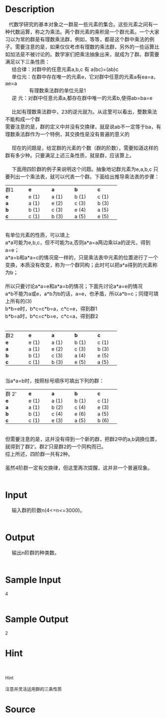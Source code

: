 
# Description

<div class="content"><div><span style="font-size: medium"><b> </b><b>  </b>代数学研究的基本对象之一群是一些元素的集合。这些元素之间有一种代数运算，称之为乘法。两个群元素的乘积是一个群元素。一个大家习以为常的群是有理数乘法群，例如，等等，都是这个群中乘法的例子。需要注意的是，如果仅仅考虑有理数的乘法群，另外的一些运算比如加法是不被讨论的。数学家们把乘法抽象出来，就成为了群。群需要满足以下三条性质：</span></div>
<div style="text-indent: 15.75pt"><span style="font-size: medium">结合律：对群中的任意元素a,b,c 有 a(bc)=(ab)c</span></div>
<div style="text-indent: 15.75pt"><span style="font-size: medium">单位元：在群中存在唯一的元素e，它对群中任意的元素a有ea=a，ae=a</span></div>
<div style="text-indent: 57.75pt"><span style="font-size: medium">有理数乘法群的单位元是1</span></div>
<div style="text-indent: 15.75pt"><span style="font-size: medium">逆 元：对群中任意元素a,都存在群中唯一的元素b,使得ab=ba=e</span></div>
<div><span style="font-size: medium"> </span></div>
<div style="text-indent: 15.75pt"><span style="font-size: medium">比如有理数乘法群中，23的逆元就为。从这里可以看出，整数乘法不能构成一个群</span></div>
<div><span style="font-size: medium">需要注意的是，群的定义中并没有交换律，就是说ab不一定等于ba，有理数乘法群作为一个特例，其交换性是没有普遍的意义的</span></div>
<div><span style="font-size: medium"> </span></div>
<div style="text-indent: 15.75pt"><span style="font-size: medium">现在的问题是，给定群的元素的个数（群的阶数），需要知道这样的群有多少种。只要满足上述三条性质，就是群，应该算上。</span></div>
<div><span style="font-size: medium">   </span></div>
<div style="text-indent: 15.75pt"><span style="font-size: medium">下面用四阶群的例子来说明这个问题。抽象地记群元素为e,a,b,c 只要列出一个乘法表，就可以代表一个群。下面给出推导乘法表的步骤：</span></div>
<p>
<table cellspacing="0" cellpadding="0" width="360" border="0" style="width: 270pt; border-collapse: collapse">
    <tbody>
        <tr style="height: 14.25pt">
            <td nowrap="nowrap" width="72" style="border-right: #ece9d8; padding-right: 0.75pt; border-top: #ece9d8; padding-left: 0.75pt; padding-bottom: 0cm; border-left: #ece9d8; width: 54pt; padding-top: 0.75pt; border-bottom: #ece9d8; height: 14.25pt; background-color: transparent">
            <div><span style="font-size: medium">群1</span></div>
            </td>
            <td nowrap="nowrap" width="72" style="border-right: #ece9d8; padding-right: 0.75pt; border-top: #ece9d8; padding-left: 0.75pt; padding-bottom: 0cm; border-left: #ece9d8; width: 54pt; padding-top: 0.75pt; border-bottom: #ece9d8; height: 14.25pt; background-color: transparent">
            <div><span style="font-size: medium"><b>e</b></span></div>
            </td>
            <td nowrap="nowrap" width="72" style="border-right: #ece9d8; padding-right: 0.75pt; border-top: #ece9d8; padding-left: 0.75pt; padding-bottom: 0cm; border-left: #ece9d8; width: 54pt; padding-top: 0.75pt; border-bottom: #ece9d8; height: 14.25pt; background-color: transparent">
            <div><span style="font-size: medium"><b>a</b></span></div>
            </td>
            <td nowrap="nowrap" width="72" style="border-right: #ece9d8; padding-right: 0.75pt; border-top: #ece9d8; padding-left: 0.75pt; padding-bottom: 0cm; border-left: #ece9d8; width: 54pt; padding-top: 0.75pt; border-bottom: #ece9d8; height: 14.25pt; background-color: transparent">
            <div><span style="font-size: medium"><b>b</b></span></div>
            </td>
            <td nowrap="nowrap" width="72" style="border-right: #ece9d8; padding-right: 0.75pt; border-top: #ece9d8; padding-left: 0.75pt; padding-bottom: 0cm; border-left: #ece9d8; width: 54pt; padding-top: 0.75pt; border-bottom: #ece9d8; height: 14.25pt; background-color: transparent">
            <div><span style="font-size: medium"><b>c</b></span></div>
            </td>
        </tr>
        <tr style="height: 14.25pt">
            <td nowrap="nowrap" style="border-right: #ece9d8; padding-right: 0.75pt; border-top: #ece9d8; padding-left: 0.75pt; padding-bottom: 0cm; border-left: #ece9d8; padding-top: 0.75pt; border-bottom: #ece9d8; height: 14.25pt; background-color: transparent">
            <div><span style="font-size: medium"><b>e</b></span></div>
            </td>
            <td nowrap="nowrap" style="border-right: #ece9d8; padding-right: 0.75pt; border-top: #ece9d8; padding-left: 0.75pt; padding-bottom: 0cm; border-left: #ece9d8; padding-top: 0.75pt; border-bottom: #ece9d8; height: 14.25pt; background-color: transparent">
            <div><span style="font-size: medium">e (1)</span></div>
            </td>
            <td nowrap="nowrap" style="border-right: #ece9d8; padding-right: 0.75pt; border-top: #ece9d8; padding-left: 0.75pt; padding-bottom: 0cm; border-left: #ece9d8; padding-top: 0.75pt; border-bottom: #ece9d8; height: 14.25pt; background-color: transparent">
            <div><span style="font-size: medium">a (1)</span></div>
            </td>
            <td nowrap="nowrap" style="border-right: #ece9d8; padding-right: 0.75pt; border-top: #ece9d8; padding-left: 0.75pt; padding-bottom: 0cm; border-left: #ece9d8; padding-top: 0.75pt; border-bottom: #ece9d8; height: 14.25pt; background-color: transparent">
            <div><span style="font-size: medium">b (1)</span></div>
            </td>
            <td nowrap="nowrap" style="border-right: #ece9d8; padding-right: 0.75pt; border-top: #ece9d8; padding-left: 0.75pt; padding-bottom: 0cm; border-left: #ece9d8; padding-top: 0.75pt; border-bottom: #ece9d8; height: 14.25pt; background-color: transparent">
            <div><span style="font-size: medium">c (1)</span></div>
            </td>
        </tr>
        <tr style="height: 14.25pt">
            <td nowrap="nowrap" style="border-right: #ece9d8; padding-right: 0.75pt; border-top: #ece9d8; padding-left: 0.75pt; padding-bottom: 0cm; border-left: #ece9d8; padding-top: 0.75pt; border-bottom: #ece9d8; height: 14.25pt; background-color: transparent">
            <div><span style="font-size: medium"><b>a</b></span></div>
            </td>
            <td nowrap="nowrap" style="border-right: #ece9d8; padding-right: 0.75pt; border-top: #ece9d8; padding-left: 0.75pt; padding-bottom: 0cm; border-left: #ece9d8; padding-top: 0.75pt; border-bottom: #ece9d8; height: 14.25pt; background-color: transparent">
            <div><span style="font-size: medium">a (1)</span></div>
            </td>
            <td nowrap="nowrap" style="border-right: #ece9d8; padding-right: 0.75pt; border-top: #ece9d8; padding-left: 0.75pt; padding-bottom: 0cm; border-left: #ece9d8; padding-top: 0.75pt; border-bottom: #ece9d8; height: 14.25pt; background-color: transparent">
            <div><span style="font-size: medium">e (2)</span></div>
            </td>
            <td nowrap="nowrap" style="border-right: #ece9d8; padding-right: 0.75pt; border-top: #ece9d8; padding-left: 0.75pt; padding-bottom: 0cm; border-left: #ece9d8; padding-top: 0.75pt; border-bottom: #ece9d8; height: 14.25pt; background-color: transparent">
            <div><span style="font-size: medium">c (3)</span></div>
            </td>
            <td nowrap="nowrap" style="border-right: #ece9d8; padding-right: 0.75pt; border-top: #ece9d8; padding-left: 0.75pt; padding-bottom: 0cm; border-left: #ece9d8; padding-top: 0.75pt; border-bottom: #ece9d8; height: 14.25pt; background-color: transparent">
            <div><span style="font-size: medium">b (3)</span></div>
            </td>
        </tr>
        <tr style="height: 14.25pt">
            <td nowrap="nowrap" style="border-right: #ece9d8; padding-right: 0.75pt; border-top: #ece9d8; padding-left: 0.75pt; padding-bottom: 0cm; border-left: #ece9d8; padding-top: 0.75pt; border-bottom: #ece9d8; height: 14.25pt; background-color: transparent">
            <div><span style="font-size: medium"><b>b</b></span></div>
            </td>
            <td nowrap="nowrap" style="border-right: #ece9d8; padding-right: 0.75pt; border-top: #ece9d8; padding-left: 0.75pt; padding-bottom: 0cm; border-left: #ece9d8; padding-top: 0.75pt; border-bottom: #ece9d8; height: 14.25pt; background-color: transparent">
            <div><span style="font-size: medium">b (1)</span></div>
            </td>
            <td nowrap="nowrap" style="border-right: #ece9d8; padding-right: 0.75pt; border-top: #ece9d8; padding-left: 0.75pt; padding-bottom: 0cm; border-left: #ece9d8; padding-top: 0.75pt; border-bottom: #ece9d8; height: 14.25pt; background-color: transparent">
            <div><span style="font-size: medium">c (3)</span></div>
            </td>
            <td nowrap="nowrap" style="border-right: #ece9d8; padding-right: 0.75pt; border-top: #ece9d8; padding-left: 0.75pt; padding-bottom: 0cm; border-left: #ece9d8; padding-top: 0.75pt; border-bottom: #ece9d8; height: 14.25pt; background-color: transparent">
            <div><span style="font-size: medium">e (4)</span></div>
            </td>
            <td nowrap="nowrap" style="border-right: #ece9d8; padding-right: 0.75pt; border-top: #ece9d8; padding-left: 0.75pt; padding-bottom: 0cm; border-left: #ece9d8; padding-top: 0.75pt; border-bottom: #ece9d8; height: 14.25pt; background-color: transparent">
            <div><span style="font-size: medium">a (5)</span></div>
            </td>
        </tr>
        <tr style="height: 14.25pt">
            <td nowrap="nowrap" style="border-right: #ece9d8; padding-right: 0.75pt; border-top: #ece9d8; padding-left: 0.75pt; padding-bottom: 0cm; border-left: #ece9d8; padding-top: 0.75pt; border-bottom: #ece9d8; height: 14.25pt; background-color: transparent">
            <div><span style="font-size: medium"><b>c</b></span></div>
            </td>
            <td nowrap="nowrap" style="border-right: #ece9d8; padding-right: 0.75pt; border-top: #ece9d8; padding-left: 0.75pt; padding-bottom: 0cm; border-left: #ece9d8; padding-top: 0.75pt; border-bottom: #ece9d8; height: 14.25pt; background-color: transparent">
            <div><span style="font-size: medium">c (1)</span></div>
            </td>
            <td nowrap="nowrap" style="border-right: #ece9d8; padding-right: 0.75pt; border-top: #ece9d8; padding-left: 0.75pt; padding-bottom: 0cm; border-left: #ece9d8; padding-top: 0.75pt; border-bottom: #ece9d8; height: 14.25pt; background-color: transparent">
            <div><span style="font-size: medium">b (3)</span></div>
            </td>
            <td nowrap="nowrap" style="border-right: #ece9d8; padding-right: 0.75pt; border-top: #ece9d8; padding-left: 0.75pt; padding-bottom: 0cm; border-left: #ece9d8; padding-top: 0.75pt; border-bottom: #ece9d8; height: 14.25pt; background-color: transparent">
            <div><span style="font-size: medium">a (5)</span></div>
            </td>
            <td nowrap="nowrap" style="border-right: #ece9d8; padding-right: 0.75pt; border-top: #ece9d8; padding-left: 0.75pt; padding-bottom: 0cm; border-left: #ece9d8; padding-top: 0.75pt; border-bottom: #ece9d8; height: 14.25pt; background-color: transparent">
            <div><span style="font-size: medium">e (5)</span></div>
            </td>
        </tr>
    </tbody>
</table>
</p>
<div><span style="font-size: medium"> </span></div>
<div><span style="font-size: medium">有单位元素的性质，可以填上</span></div>
<div><span style="font-size: medium">a*a可能为e,b,c，但不可能为a,否则a*a=a两边乘以a的逆元，得到a=e；</span></div>
<div><span style="font-size: medium">a*a=b和a*a=c的情况是一样的，只是乘法表中元素的位置进行了一个变换，本质没有改变，称为一个群同构；此时可以把a*a得到的元素称为b；</span></div>
<div><span style="font-size: medium"> </span></div>
<div><span style="font-size: medium">所以只要讨论a*a=e和a*a=b的情况；下面先讨论a*a=e的情况</span></div>
<div><span style="font-size: medium">a*b不能为a或e，a*b为b的话，a=e，也矛盾，所以a*b=c；同理可填上所有的(3)</span></div>
<div><span style="font-size: medium">b*b=e时，b*c=c*b=a，c*c=e，得到群1</span></div>
<div><span style="font-size: medium">b*b=a时，b*c=c*b=e，c*c=a，得到群2</span></div>
<div><span style="font-size: medium"> </span></div>
<p>
<table cellspacing="0" cellpadding="0" width="360" border="0" style="width: 270pt; border-collapse: collapse">
    <tbody>
        <tr style="height: 14.25pt">
            <td nowrap="nowrap" width="72" style="border-right: #ece9d8; padding-right: 0.75pt; border-top: #ece9d8; padding-left: 0.75pt; padding-bottom: 0cm; border-left: #ece9d8; width: 54pt; padding-top: 0.75pt; border-bottom: #ece9d8; height: 14.25pt; background-color: transparent">
            <div><span style="font-size: medium">群2</span></div>
            </td>
            <td nowrap="nowrap" width="72" style="border-right: #ece9d8; padding-right: 0.75pt; border-top: #ece9d8; padding-left: 0.75pt; padding-bottom: 0cm; border-left: #ece9d8; width: 54pt; padding-top: 0.75pt; border-bottom: #ece9d8; height: 14.25pt; background-color: transparent">
            <div><span style="font-size: medium"><b>e</b></span></div>
            </td>
            <td nowrap="nowrap" width="72" style="border-right: #ece9d8; padding-right: 0.75pt; border-top: #ece9d8; padding-left: 0.75pt; padding-bottom: 0cm; border-left: #ece9d8; width: 54pt; padding-top: 0.75pt; border-bottom: #ece9d8; height: 14.25pt; background-color: transparent">
            <div><span style="font-size: medium"><b>a</b></span></div>
            </td>
            <td nowrap="nowrap" width="72" style="border-right: #ece9d8; padding-right: 0.75pt; border-top: #ece9d8; padding-left: 0.75pt; padding-bottom: 0cm; border-left: #ece9d8; width: 54pt; padding-top: 0.75pt; border-bottom: #ece9d8; height: 14.25pt; background-color: transparent">
            <div><span style="font-size: medium"><b>b</b></span></div>
            </td>
            <td nowrap="nowrap" width="72" style="border-right: #ece9d8; padding-right: 0.75pt; border-top: #ece9d8; padding-left: 0.75pt; padding-bottom: 0cm; border-left: #ece9d8; width: 54pt; padding-top: 0.75pt; border-bottom: #ece9d8; height: 14.25pt; background-color: transparent">
            <div><span style="font-size: medium"><b>c</b></span></div>
            </td>
        </tr>
        <tr style="height: 14.25pt">
            <td nowrap="nowrap" style="border-right: #ece9d8; padding-right: 0.75pt; border-top: #ece9d8; padding-left: 0.75pt; padding-bottom: 0cm; border-left: #ece9d8; padding-top: 0.75pt; border-bottom: #ece9d8; height: 14.25pt; background-color: transparent">
            <div><span style="font-size: medium"><b>e</b></span></div>
            </td>
            <td nowrap="nowrap" style="border-right: #ece9d8; padding-right: 0.75pt; border-top: #ece9d8; padding-left: 0.75pt; padding-bottom: 0cm; border-left: #ece9d8; padding-top: 0.75pt; border-bottom: #ece9d8; height: 14.25pt; background-color: transparent">
            <div><span style="font-size: medium">e (1)</span></div>
            </td>
            <td nowrap="nowrap" style="border-right: #ece9d8; padding-right: 0.75pt; border-top: #ece9d8; padding-left: 0.75pt; padding-bottom: 0cm; border-left: #ece9d8; padding-top: 0.75pt; border-bottom: #ece9d8; height: 14.25pt; background-color: transparent">
            <div><span style="font-size: medium">a (1)</span></div>
            </td>
            <td nowrap="nowrap" style="border-right: #ece9d8; padding-right: 0.75pt; border-top: #ece9d8; padding-left: 0.75pt; padding-bottom: 0cm; border-left: #ece9d8; padding-top: 0.75pt; border-bottom: #ece9d8; height: 14.25pt; background-color: transparent">
            <div><span style="font-size: medium">b (1)</span></div>
            </td>
            <td nowrap="nowrap" style="border-right: #ece9d8; padding-right: 0.75pt; border-top: #ece9d8; padding-left: 0.75pt; padding-bottom: 0cm; border-left: #ece9d8; padding-top: 0.75pt; border-bottom: #ece9d8; height: 14.25pt; background-color: transparent">
            <div><span style="font-size: medium">c (1)</span></div>
            </td>
        </tr>
        <tr style="height: 14.25pt">
            <td nowrap="nowrap" style="border-right: #ece9d8; padding-right: 0.75pt; border-top: #ece9d8; padding-left: 0.75pt; padding-bottom: 0cm; border-left: #ece9d8; padding-top: 0.75pt; border-bottom: #ece9d8; height: 14.25pt; background-color: transparent">
            <div><span style="font-size: medium"><b>a</b></span></div>
            </td>
            <td nowrap="nowrap" style="border-right: #ece9d8; padding-right: 0.75pt; border-top: #ece9d8; padding-left: 0.75pt; padding-bottom: 0cm; border-left: #ece9d8; padding-top: 0.75pt; border-bottom: #ece9d8; height: 14.25pt; background-color: transparent">
            <div><span style="font-size: medium">a (1)</span></div>
            </td>
            <td nowrap="nowrap" style="border-right: #ece9d8; padding-right: 0.75pt; border-top: #ece9d8; padding-left: 0.75pt; padding-bottom: 0cm; border-left: #ece9d8; padding-top: 0.75pt; border-bottom: #ece9d8; height: 14.25pt; background-color: transparent">
            <div><span style="font-size: medium">e (2)</span></div>
            </td>
            <td nowrap="nowrap" style="border-right: #ece9d8; padding-right: 0.75pt; border-top: #ece9d8; padding-left: 0.75pt; padding-bottom: 0cm; border-left: #ece9d8; padding-top: 0.75pt; border-bottom: #ece9d8; height: 14.25pt; background-color: transparent">
            <div><span style="font-size: medium">c (3)</span></div>
            </td>
            <td nowrap="nowrap" style="border-right: #ece9d8; padding-right: 0.75pt; border-top: #ece9d8; padding-left: 0.75pt; padding-bottom: 0cm; border-left: #ece9d8; padding-top: 0.75pt; border-bottom: #ece9d8; height: 14.25pt; background-color: transparent">
            <div><span style="font-size: medium">b (3)</span></div>
            </td>
        </tr>
        <tr style="height: 14.25pt">
            <td nowrap="nowrap" style="border-right: #ece9d8; padding-right: 0.75pt; border-top: #ece9d8; padding-left: 0.75pt; padding-bottom: 0cm; border-left: #ece9d8; padding-top: 0.75pt; border-bottom: #ece9d8; height: 14.25pt; background-color: transparent">
            <div><span style="font-size: medium"><b>b</b></span></div>
            </td>
            <td nowrap="nowrap" style="border-right: #ece9d8; padding-right: 0.75pt; border-top: #ece9d8; padding-left: 0.75pt; padding-bottom: 0cm; border-left: #ece9d8; padding-top: 0.75pt; border-bottom: #ece9d8; height: 14.25pt; background-color: transparent">
            <div><span style="font-size: medium">b (1)</span></div>
            </td>
            <td nowrap="nowrap" style="border-right: #ece9d8; padding-right: 0.75pt; border-top: #ece9d8; padding-left: 0.75pt; padding-bottom: 0cm; border-left: #ece9d8; padding-top: 0.75pt; border-bottom: #ece9d8; height: 14.25pt; background-color: transparent">
            <div><span style="font-size: medium">c (3)</span></div>
            </td>
            <td nowrap="nowrap" style="border-right: #ece9d8; padding-right: 0.75pt; border-top: #ece9d8; padding-left: 0.75pt; padding-bottom: 0cm; border-left: #ece9d8; padding-top: 0.75pt; border-bottom: #ece9d8; height: 14.25pt; background-color: transparent">
            <div><span style="font-size: medium">a (4)</span></div>
            </td>
            <td nowrap="nowrap" style="border-right: #ece9d8; padding-right: 0.75pt; border-top: #ece9d8; padding-left: 0.75pt; padding-bottom: 0cm; border-left: #ece9d8; padding-top: 0.75pt; border-bottom: #ece9d8; height: 14.25pt; background-color: transparent">
            <div><span style="font-size: medium">e (5)</span></div>
            </td>
        </tr>
        <tr style="height: 14.25pt">
            <td nowrap="nowrap" style="border-right: #ece9d8; padding-right: 0.75pt; border-top: #ece9d8; padding-left: 0.75pt; padding-bottom: 0cm; border-left: #ece9d8; padding-top: 0.75pt; border-bottom: #ece9d8; height: 14.25pt; background-color: transparent">
            <div><span style="font-size: medium"><b>c</b></span></div>
            </td>
            <td nowrap="nowrap" style="border-right: #ece9d8; padding-right: 0.75pt; border-top: #ece9d8; padding-left: 0.75pt; padding-bottom: 0cm; border-left: #ece9d8; padding-top: 0.75pt; border-bottom: #ece9d8; height: 14.25pt; background-color: transparent">
            <div><span style="font-size: medium">c (1)</span></div>
            </td>
            <td nowrap="nowrap" style="border-right: #ece9d8; padding-right: 0.75pt; border-top: #ece9d8; padding-left: 0.75pt; padding-bottom: 0cm; border-left: #ece9d8; padding-top: 0.75pt; border-bottom: #ece9d8; height: 14.25pt; background-color: transparent">
            <div><span style="font-size: medium">b (3)</span></div>
            </td>
            <td nowrap="nowrap" style="border-right: #ece9d8; padding-right: 0.75pt; border-top: #ece9d8; padding-left: 0.75pt; padding-bottom: 0cm; border-left: #ece9d8; padding-top: 0.75pt; border-bottom: #ece9d8; height: 14.25pt; background-color: transparent">
            <div><span style="font-size: medium">e (5)</span></div>
            </td>
            <td nowrap="nowrap" style="border-right: #ece9d8; padding-right: 0.75pt; border-top: #ece9d8; padding-left: 0.75pt; padding-bottom: 0cm; border-left: #ece9d8; padding-top: 0.75pt; border-bottom: #ece9d8; height: 14.25pt; background-color: transparent">
            <div><span style="font-size: medium">a (5)</span></div>
            </td>
        </tr>
    </tbody>
</table>
</p>
<div><span style="font-size: medium"> </span></div>
<div><span style="font-size: medium">当a*a=b时，按照标号顺序可填出下列的群：</span></div>
<p>
<table cellspacing="0" cellpadding="0" width="360" border="0" style="width: 270pt; border-collapse: collapse">
    <tbody>
        <tr style="height: 14.25pt">
            <td nowrap="nowrap" width="72" style="border-right: #ece9d8; padding-right: 0.75pt; border-top: #ece9d8; padding-left: 0.75pt; padding-bottom: 0cm; border-left: #ece9d8; width: 54pt; padding-top: 0.75pt; border-bottom: #ece9d8; height: 14.25pt; background-color: transparent">
            <div><span style="font-size: medium">群 2’</span></div>
            </td>
            <td nowrap="nowrap" width="72" style="border-right: #ece9d8; padding-right: 0.75pt; border-top: #ece9d8; padding-left: 0.75pt; padding-bottom: 0cm; border-left: #ece9d8; width: 54pt; padding-top: 0.75pt; border-bottom: #ece9d8; height: 14.25pt; background-color: transparent">
            <div><span style="font-size: medium"><b>e</b></span></div>
            </td>
            <td nowrap="nowrap" width="72" style="border-right: #ece9d8; padding-right: 0.75pt; border-top: #ece9d8; padding-left: 0.75pt; padding-bottom: 0cm; border-left: #ece9d8; width: 54pt; padding-top: 0.75pt; border-bottom: #ece9d8; height: 14.25pt; background-color: transparent">
            <div><span style="font-size: medium"><b>a</b></span></div>
            </td>
            <td nowrap="nowrap" width="72" style="border-right: #ece9d8; padding-right: 0.75pt; border-top: #ece9d8; padding-left: 0.75pt; padding-bottom: 0cm; border-left: #ece9d8; width: 54pt; padding-top: 0.75pt; border-bottom: #ece9d8; height: 14.25pt; background-color: transparent">
            <div><span style="font-size: medium"><b>b</b></span></div>
            </td>
            <td nowrap="nowrap" width="72" style="border-right: #ece9d8; padding-right: 0.75pt; border-top: #ece9d8; padding-left: 0.75pt; padding-bottom: 0cm; border-left: #ece9d8; width: 54pt; padding-top: 0.75pt; border-bottom: #ece9d8; height: 14.25pt; background-color: transparent">
            <div><span style="font-size: medium"><b>c</b></span></div>
            </td>
        </tr>
        <tr style="height: 14.25pt">
            <td nowrap="nowrap" style="border-right: #ece9d8; padding-right: 0.75pt; border-top: #ece9d8; padding-left: 0.75pt; padding-bottom: 0cm; border-left: #ece9d8; padding-top: 0.75pt; border-bottom: #ece9d8; height: 14.25pt; background-color: transparent">
            <div><span style="font-size: medium"><b>e</b></span></div>
            </td>
            <td nowrap="nowrap" style="border-right: #ece9d8; padding-right: 0.75pt; border-top: #ece9d8; padding-left: 0.75pt; padding-bottom: 0cm; border-left: #ece9d8; padding-top: 0.75pt; border-bottom: #ece9d8; height: 14.25pt; background-color: transparent">
            <div><span style="font-size: medium">e (1)</span></div>
            </td>
            <td nowrap="nowrap" style="border-right: #ece9d8; padding-right: 0.75pt; border-top: #ece9d8; padding-left: 0.75pt; padding-bottom: 0cm; border-left: #ece9d8; padding-top: 0.75pt; border-bottom: #ece9d8; height: 14.25pt; background-color: transparent">
            <div><span style="font-size: medium">a (1)</span></div>
            </td>
            <td nowrap="nowrap" style="border-right: #ece9d8; padding-right: 0.75pt; border-top: #ece9d8; padding-left: 0.75pt; padding-bottom: 0cm; border-left: #ece9d8; padding-top: 0.75pt; border-bottom: #ece9d8; height: 14.25pt; background-color: transparent">
            <div><span style="font-size: medium">b (1)</span></div>
            </td>
            <td nowrap="nowrap" style="border-right: #ece9d8; padding-right: 0.75pt; border-top: #ece9d8; padding-left: 0.75pt; padding-bottom: 0cm; border-left: #ece9d8; padding-top: 0.75pt; border-bottom: #ece9d8; height: 14.25pt; background-color: transparent">
            <div><span style="font-size: medium">c (1)</span></div>
            </td>
        </tr>
        <tr style="height: 14.25pt">
            <td nowrap="nowrap" style="border-right: #ece9d8; padding-right: 0.75pt; border-top: #ece9d8; padding-left: 0.75pt; padding-bottom: 0cm; border-left: #ece9d8; padding-top: 0.75pt; border-bottom: #ece9d8; height: 14.25pt; background-color: transparent">
            <div><span style="font-size: medium"><b>a</b></span></div>
            </td>
            <td nowrap="nowrap" style="border-right: #ece9d8; padding-right: 0.75pt; border-top: #ece9d8; padding-left: 0.75pt; padding-bottom: 0cm; border-left: #ece9d8; padding-top: 0.75pt; border-bottom: #ece9d8; height: 14.25pt; background-color: transparent">
            <div><span style="font-size: medium">a (1)</span></div>
            </td>
            <td nowrap="nowrap" style="border-right: #ece9d8; padding-right: 0.75pt; border-top: #ece9d8; padding-left: 0.75pt; padding-bottom: 0cm; border-left: #ece9d8; padding-top: 0.75pt; border-bottom: #ece9d8; height: 14.25pt; background-color: transparent">
            <div><span style="font-size: medium">b (2)</span></div>
            </td>
            <td nowrap="nowrap" style="border-right: #ece9d8; padding-right: 0.75pt; border-top: #ece9d8; padding-left: 0.75pt; padding-bottom: 0cm; border-left: #ece9d8; padding-top: 0.75pt; border-bottom: #ece9d8; height: 14.25pt; background-color: transparent">
            <div><span style="font-size: medium">c (4)</span></div>
            </td>
            <td nowrap="nowrap" style="border-right: #ece9d8; padding-right: 0.75pt; border-top: #ece9d8; padding-left: 0.75pt; padding-bottom: 0cm; border-left: #ece9d8; padding-top: 0.75pt; border-bottom: #ece9d8; height: 14.25pt; background-color: transparent">
            <div><span style="font-size: medium">e (3)</span></div>
            </td>
        </tr>
        <tr style="height: 14.25pt">
            <td nowrap="nowrap" style="border-right: #ece9d8; padding-right: 0.75pt; border-top: #ece9d8; padding-left: 0.75pt; padding-bottom: 0cm; border-left: #ece9d8; padding-top: 0.75pt; border-bottom: #ece9d8; height: 14.25pt; background-color: transparent">
            <div><span style="font-size: medium"><b>b</b></span></div>
            </td>
            <td nowrap="nowrap" style="border-right: #ece9d8; padding-right: 0.75pt; border-top: #ece9d8; padding-left: 0.75pt; padding-bottom: 0cm; border-left: #ece9d8; padding-top: 0.75pt; border-bottom: #ece9d8; height: 14.25pt; background-color: transparent">
            <div><span style="font-size: medium">b (1)</span></div>
            </td>
            <td nowrap="nowrap" style="border-right: #ece9d8; padding-right: 0.75pt; border-top: #ece9d8; padding-left: 0.75pt; padding-bottom: 0cm; border-left: #ece9d8; padding-top: 0.75pt; border-bottom: #ece9d8; height: 14.25pt; background-color: transparent">
            <div><span style="font-size: medium">c (4)</span></div>
            </td>
            <td nowrap="nowrap" style="border-right: #ece9d8; padding-right: 0.75pt; border-top: #ece9d8; padding-left: 0.75pt; padding-bottom: 0cm; border-left: #ece9d8; padding-top: 0.75pt; border-bottom: #ece9d8; height: 14.25pt; background-color: transparent">
            <div><span style="font-size: medium">e (6)</span></div>
            </td>
            <td nowrap="nowrap" style="border-right: #ece9d8; padding-right: 0.75pt; border-top: #ece9d8; padding-left: 0.75pt; padding-bottom: 0cm; border-left: #ece9d8; padding-top: 0.75pt; border-bottom: #ece9d8; height: 14.25pt; background-color: transparent">
            <div><span style="font-size: medium">a (5)</span></div>
            </td>
        </tr>
        <tr style="height: 14.25pt">
            <td nowrap="nowrap" style="border-right: #ece9d8; padding-right: 0.75pt; border-top: #ece9d8; padding-left: 0.75pt; padding-bottom: 0cm; border-left: #ece9d8; padding-top: 0.75pt; border-bottom: #ece9d8; height: 14.25pt; background-color: transparent">
            <div><span style="font-size: medium"><b>c</b></span></div>
            </td>
            <td nowrap="nowrap" style="border-right: #ece9d8; padding-right: 0.75pt; border-top: #ece9d8; padding-left: 0.75pt; padding-bottom: 0cm; border-left: #ece9d8; padding-top: 0.75pt; border-bottom: #ece9d8; height: 14.25pt; background-color: transparent">
            <div><span style="font-size: medium">c (1)</span></div>
            </td>
            <td nowrap="nowrap" style="border-right: #ece9d8; padding-right: 0.75pt; border-top: #ece9d8; padding-left: 0.75pt; padding-bottom: 0cm; border-left: #ece9d8; padding-top: 0.75pt; border-bottom: #ece9d8; height: 14.25pt; background-color: transparent">
            <div><span style="font-size: medium">e (3)</span></div>
            </td>
            <td nowrap="nowrap" style="border-right: #ece9d8; padding-right: 0.75pt; border-top: #ece9d8; padding-left: 0.75pt; padding-bottom: 0cm; border-left: #ece9d8; padding-top: 0.75pt; border-bottom: #ece9d8; height: 14.25pt; background-color: transparent">
            <div><span style="font-size: medium">a (5)</span></div>
            </td>
            <td nowrap="nowrap" style="border-right: #ece9d8; padding-right: 0.75pt; border-top: #ece9d8; padding-left: 0.75pt; padding-bottom: 0cm; border-left: #ece9d8; padding-top: 0.75pt; border-bottom: #ece9d8; height: 14.25pt; background-color: transparent">
            <div><span style="font-size: medium">b (6)</span></div>
            </td>
        </tr>
    </tbody>
</table>
</p>
<div><span style="font-size: medium"> </span></div>
<div><span style="font-size: medium">但需要注意的是，这并没有得到一个新的群，把群2中的a,b调换位置，就得到了群2’。群2’只是群2的一个同构而已。</span></div>
<div><span style="font-size: medium">综上所述，四阶群一共有2种。</span></div>
<div><span style="font-size: medium"> </span></div>
<div><span style="font-size: medium">虽然4阶群一定有交换律，但这里再次提醒，这并非一个普遍现象。</span></div>
<div><span style="font-size: medium"> </span></div></div>

# Input

<div class="content"><div style="text-indent: 15.75pt"><span style="font-size: medium">输入群的阶数n(4&lt;=n&lt;=3000)。 </span></div>
<div style="text-indent: 15.75pt"><span style="font-size: medium"> </span></div></div>

# Output

<div class="content"><div style="text-indent: 15.75pt"><span style="font-size: medium">输出n阶群的种类数。</span></div>
<div><span style="font-size: medium"> </span></div></div>

# Sample Input

<div class="content"><span class="sampledata">4<br/>
 <br/>
</span></div>

# Sample Output

<div class="content"><span class="sampledata">2<br/>
 </span></div>

# Hint

<div class="content"><p></p><p><br/><br/>
Hint<br/><br/>
注意并灵活运用群的三条性质</p><p></p></div>

# Source

<div class="content"><p><a href="problemset.php?search="></a></p></div>

